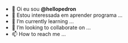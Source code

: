 - 👋 Oi eu sou **@hellopedron**
- 👀 Estou interessada em aprender programa ...
- 🌱 I’m currently learning ...
- 💞️ I’m looking to collaborate on ...
- 📫 How to reach me ...



